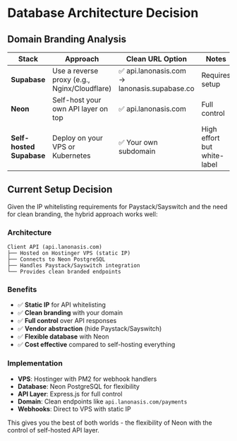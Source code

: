 # Database Architecture Decision

## Domain Branding Analysis

| Stack | Approach | Clean URL Option | Notes |
|-------|----------|------------------|-------|
| **Supabase** | Use a reverse proxy (e.g., Nginx/Cloudflare) | ✅ api.lanonasis.com → lanonasis.supabase.co | Requires setup |
| **Neon** | Self-host your own API layer on top | ✅ api.lanonasis.com | Full control |
| **Self-hosted Supabase** | Deploy on your VPS or Kubernetes | ✅ Your own subdomain | High effort but white-label |

## Current Setup Decision

Given the IP whitelisting requirements for Paystack/Sayswitch and the need for clean branding, the hybrid approach works well:

### Architecture
```
Client API (api.lanonasis.com)
├── Hosted on Hostinger VPS (static IP)
├── Connects to Neon PostgreSQL
├── Handles Paystack/Sayswitch integration
└── Provides clean branded endpoints
```

### Benefits
- ✅ **Static IP** for API whitelisting
- ✅ **Clean branding** with your domain
- ✅ **Full control** over API responses
- ✅ **Vendor abstraction** (hide Paystack/Sayswitch)
- ✅ **Flexible database** with Neon
- ✅ **Cost effective** compared to self-hosting everything

### Implementation
- **VPS**: Hostinger with PM2 for webhook handlers
- **Database**: Neon PostgreSQL for flexibility
- **API Layer**: Express.js for full control
- **Domain**: Clean endpoints like `api.lanonasis.com/payments`
- **Webhooks**: Direct to VPS with static IP

This gives you the best of both worlds - the flexibility of Neon with the control of self-hosted API layer.
